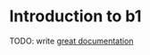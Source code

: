 # Introduction to b1

TODO: write [great documentation](http://jacobian.org/writing/what-to-write/)
